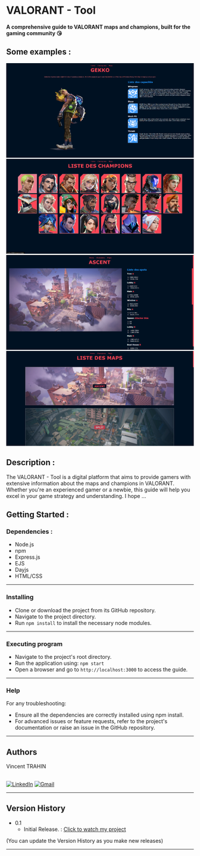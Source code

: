 # VALORANT - Tool

**A comprehensive guide to VALORANT maps and champions, built for the gaming community 😘**

## Some examples :

<p align="center">
  <img src="./public/images/championPageExample.png" alt="championPageExample">
  <img src="./public/images/championsPage.png" alt="championsPageExample">
  <img src="./public/images/mapPage.png" alt="mapPageExample">
  <img src="./public/images/mapsPage.png" alt="mapsPageExample">
</p>

## Description :

The VALORANT - Tool is a digital platform that aims to provide gamers with extensive information about the maps and champions in VALORANT. Whether you're an experienced gamer or a newbie, this guide will help you excel in your game strategy and understanding. I hope ... 


## Getting Started :

### Dependencies :

- Node.js
- npm
- Express.js
- EJS
- Dayjs
- HTML/CSS
_________________________________________________________________________
### Installing

- Clone or download the project from its GitHub repository.
- Navigate to the project directory.
- Run `npm install` to install the necessary node modules.
_________________________________________________________________________
### Executing program

- Navigate to the project's root directory.
- Run the application using: `npm start`
- Open a browser and go to `http://localhost:3000` to access the guide.
_________________________________________________________________________

### Help

For any troubleshooting:

- Ensure all the dependencies are correctly installed using npm install.
- For advanced issues or feature requests, refer to the project's documentation or raise an issue in the GitHub repository.
_________________________________________________________________________

## Authors

Vincent TRAHIN <br><br>

<a href=https://www.linkedin.com/in/vincent-trahin>![LinkedIn](https://img.shields.io/badge/linkedin-%230077B5.svg?style=for-the-badge&logo=linkedin&logoColor=white)</a> <a href=mailto:vincent.trahin@gmail.com>![Gmail](https://img.shields.io/badge/Gmail-D14836?style=for-the-badge&logo=gmail&logoColor=white)</a>
_________________________________________________________________________

## Version History

- 0.1
    - Initial Release. : [Click to watch my project](https://valorant-tool.onrender.com/ "Valotant Tool HomePage")

(You can update the Version History as you make new releases)
_________________________________________________________________________
